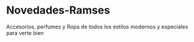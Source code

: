 # Novedades-Ramses
Accesorios, perfumes y Ropa de todos los estilos modernos y especiales para verte bien 
